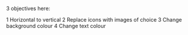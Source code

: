 3 objectives here:

1 Horizontal to vertical
2 Replace icons with images of choice
3 Change background colour
4 Change text colour
